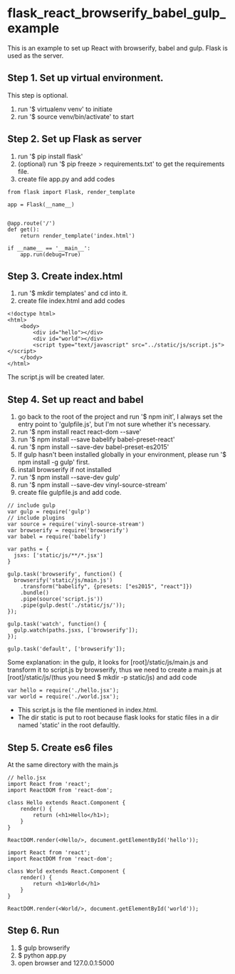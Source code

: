 # flask_react_browserify_babel_gulp_example

This is an example to set up React with browserify, babel and gulp. Flask is used as the server.

## Step 1. Set up virtual environment.

This step is optional.

1. run '$ virtualenv venv' to initiate
2. run '$ source venv/bin/activate' to start

## Step 2. Set up Flask as server

1. run '$ pip install flask'
2. (optional) run '$ pip freeze > requirements.txt' to get the requirements file.
3. create file app.py and add codes

```
from flask import Flask, render_template

app = Flask(__name__)


@app.route('/')
def get():
    return render_template('index.html')

if __name__ == '__main__':
    app.run(debug=True)

```

## Step 3. Create index.html

1. run '$ mkdir templates' and cd into it.
2. create file index.html and add codes

```
<!doctype html>
<html>
    <body>
        <div id="hello"></div>
        <div id="world"></div>
        <script type="text/javascript" src="../static/js/script.js"></script>
    </body>
</html>

```

The script.js will be created later.

## Step 4. Set up react and babel

1. go back to the root of the project and run '$ npm init', I always set the entry point to 'gulpfile.js', but I'm not sure whether it's necessary.
2. run '$ npm install react react-dom --save'
3. run '$ npm install --save babelify babel-preset-react'
4. run '$ npm install --save-dev babel-preset-es2015'
4. If gulp hasn't been installed globally in your environment, please run '$ npm install -g gulp' first.
5. install browserify if not installed
6. run '$ npm install --save-dev gulp'
7. run '$ npm install --save-dev vinyl-source-stream'
8. create file gulpfile.js and add code.

```
// include gulp
var gulp = require('gulp')
// include plugins
var source = require('vinyl-source-stream')
var browserify = require('browserify')
var babel = require('babelify')

var paths = {
  jsxs: ['static/js/**/*.jsx']
}

gulp.task('browserify', function() {
  browserify('static/js/main.js')
    .transform("babelify", {presets: ["es2015", "react"]})
    .bundle()
    .pipe(source('script.js'))
    .pipe(gulp.dest('./static/js/'));
});

gulp.task('watch', function() {
  gulp.watch(paths.jsxs, ['browserify']);
});

gulp.task('default', ['browserify']);
```

Some explanation: in the gulp, it looks for [root]/static/js/main.js and transform it to script.js by browserify, thus we need to create a main.js at [root]/static/js/(thus you need $ mkdir -p static/js) and add code

```
var hello = require('./hello.jsx');
var world = require('./world.jsx');
```

* This script.js is the file mentioned in index.html.
* The dir static is put to root because flask looks for static files in a dir named 'static' in the root defaultly.

## Step 5. Create es6 files

At the same directory with the main.js

```
// hello.jsx
import React from 'react';
import ReactDOM from 'react-dom';

class Hello extends React.Component {
    render() {
        return (<h1>Hello</h1>);
    }
}

ReactDOM.render(<Hello/>, document.getElementById('hello'));

```

```
import React from 'react';
import ReactDOM from 'react-dom';

class World extends React.Component {
    render() {
        return <h1>World</h1>
    }
}

ReactDOM.render(<World/>, document.getElementById('world'));
```

## Step 6. Run

1. $ gulp browserify
2. $ python app.py
3. open browser and 127.0.0.1:5000